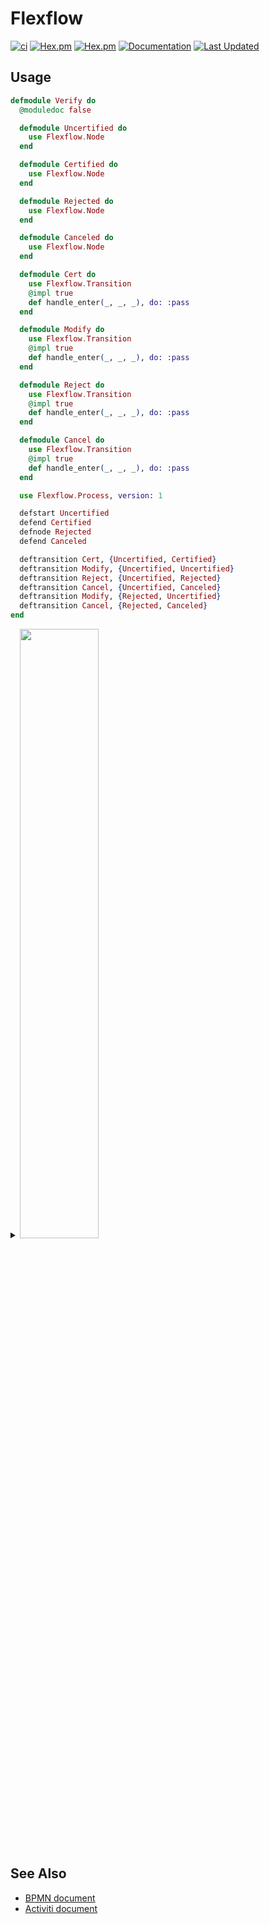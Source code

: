 # Flexflow

[![ci](https://github.com/clszzyh/flexflow/workflows/ci/badge.svg)](https://github.com/clszzyh/flexflow/actions)
[![Hex.pm](https://img.shields.io/hexpm/v/flexflow)](http://hex.pm/packages/flexflow)
[![Hex.pm](https://img.shields.io/hexpm/dt/flexflow)](http://hex.pm/packages/flexflow)
[![Documentation](https://img.shields.io/badge/hexdocs-latest-blue.svg)](https://hexdocs.pm/flexflow/readme.html)
[![Last Updated](https://img.shields.io/github/last-commit/clszzyh/flexflow.svg)](https://github.com/clszzyh/flexflow/commits/master)

<!-- MDOC -->

## Usage

```elixir
defmodule Verify do
  @moduledoc false

  defmodule Uncertified do
    use Flexflow.Node
  end

  defmodule Certified do
    use Flexflow.Node
  end

  defmodule Rejected do
    use Flexflow.Node
  end

  defmodule Canceled do
    use Flexflow.Node
  end

  defmodule Cert do
    use Flexflow.Transition
    @impl true
    def handle_enter(_, _, _), do: :pass
  end

  defmodule Modify do
    use Flexflow.Transition
    @impl true
    def handle_enter(_, _, _), do: :pass
  end

  defmodule Reject do
    use Flexflow.Transition
    @impl true
    def handle_enter(_, _, _), do: :pass
  end

  defmodule Cancel do
    use Flexflow.Transition
    @impl true
    def handle_enter(_, _, _), do: :pass
  end

  use Flexflow.Process, version: 1

  defstart Uncertified
  defend Certified
  defnode Rejected
  defend Canceled

  deftransition Cert, {Uncertified, Certified}
  deftransition Modify, {Uncertified, Uncertified}
  deftransition Reject, {Uncertified, Rejected}
  deftransition Cancel, {Uncertified, Canceled}
  deftransition Modify, {Rejected, Uncertified}
  deftransition Cancel, {Rejected, Canceled}
end
```

<!-- MDOC -->


<details>
<summary><img src="https://g.gravizo.com/source/custom_mark10?https%3A%2F%2Fraw.githubusercontent.com%2Fclszzyh%2Fflexflow%2Fmaster%2FREADME.md" width="50%"></summary>

```dot
// custom_mark10
digraph verify {
  size = "4,4";
  uncertified [label=uncertified,color=".7 .3 1.0"];
  certified [label=certified,color=red];
  rejected [label=rejected,shape=box];
  canceled [label=canceled,color=red];
  uncertified -> certified [label=cert];
  uncertified -> uncertified [label=modify,color=blue];
  uncertified -> rejected [label=reject];
  uncertified -> canceled [label=cancel];
  rejected -> uncertified [label=modify];
  rejected -> canceled [label=cancel];
}
// custom_mark10
```
</details>





## See Also

* [BPMN document](https://www.omg.org/spec/BPMN/2.0/PDF)
* [Activiti document](http://www.mossle.com/docs/activiti/index.html#bpmn20)
